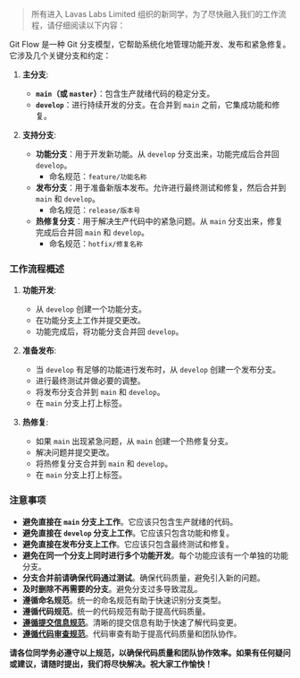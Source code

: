 > 所有进入 Lavas Labs Limited 组织的新同学，为了尽快融入我们的工作流程，请仔细阅读以下内容：

Git Flow 是一种 Git 分支模型，它帮助系统化地管理功能开发、发布和紧急修复。它涉及几个关键分支和约定：

1. **主分支**:
   - **`main`（或 `master`）**：包含生产就绪代码的稳定分支。
   - **`develop`**：进行持续开发的分支。在合并到 `main` 之前，它集成功能和修复。

2. **支持分支**:
   - **功能分支**：用于开发新功能。从 `develop` 分支出来，功能完成后合并回 `develop`。
     - 命名规范：`feature/功能名称`
   - **发布分支**：用于准备新版本发布。允许进行最终测试和修复，然后合并到 `main` 和 `develop`。
     - 命名规范：`release/版本号`
   - **热修复分支**：用于解决生产代码中的紧急问题。从 `main` 分支出来，修复完成后合并回 `main` 和 `develop`。
     - 命名规范：`hotfix/修复名称`

### 工作流程概述

1. **功能开发**:
   - 从 `develop` 创建一个功能分支。
   - 在功能分支上工作并提交更改。
   - 功能完成后，将功能分支合并回 `develop`。

2. **准备发布**:
   - 当 `develop` 有足够的功能进行发布时，从 `develop` 创建一个发布分支。
   - 进行最终测试并做必要的调整。
   - 将发布分支合并到 `main` 和 `develop`。
   - 在 `main` 分支上打上标签。

3. **热修复**:
   - 如果 `main` 出现紧急问题，从 `main` 创建一个热修复分支。
   - 解决问题并提交更改。
   - 将热修复分支合并到 `main` 和 `develop`。
   - 在 `main` 分支上打上标签。

### 注意事项

- **避免直接在 `main` 分支上工作**。它应该只包含生产就绪的代码。
- **避免直接在 `develop` 分支上工作**。它应该只包含功能和修复。
- **避免直接在发布分支上工作**。它应该只包含最终测试和修复。
- **避免在同一个分支上同时进行多个功能开发**。每个功能应该有一个单独的功能分支。
- **分支合并前请确保代码通过测试**。确保代码质量，避免引入新的问题。
- **及时删除不再需要的分支**。避免分支过多导致混乱。
- **遵循命名规范**。统一的命名规范有助于快速识别分支类型。
- **遵循代码规范**。统一的代码规范有助于提高代码质量。
- **[遵循提交信息规范](docs/COMMIT_SPEC.md)**。清晰的提交信息有助于快速了解代码变更。
- **[遵循代码审查规范](docs/REVIEW_SPEC.md)**。代码审查有助于提高代码质量和团队协作。


**请各位同学务必遵守以上规范，以确保代码质量和团队协作效率。如果有任何疑问或建议，请随时提出，我们将尽快解决。祝大家工作愉快！**